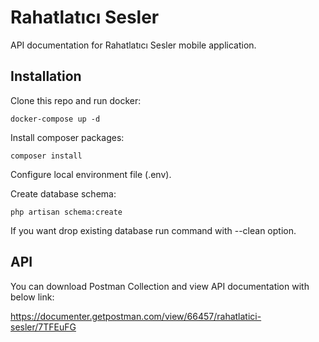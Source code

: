 # Rahatlatıcı Sesler

API documentation for Rahatlatıcı Sesler mobile application.

## Installation

Clone this repo and run docker:
```
docker-compose up -d
```
Install composer packages:
```
composer install
```
Configure local environment file (.env).

Create database schema:
```
php artisan schema:create
```
If you want drop existing database run command with --clean option.

## API

You can download Postman Collection and view API documentation with below link:

https://documenter.getpostman.com/view/66457/rahatlatici-sesler/7TFEuFG
